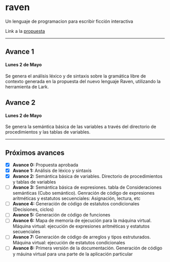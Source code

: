 # raven

Un lenguaje de programacion para escribir ficción interactiva

Link a la [propuesta](https://docs.google.com/document/d/1PtagpOnKwr7J5G9_Y12FzRvn-EZwffHPhILCqVtUy80/edit?usp=sharing)

---

## Avance 1

#### Lunes 2 de Mayo

Se genera el análisis léxico y de sintaxis sobre la gramática libre de contexto generada en la propuesta del nuevo lenguaje Raven, utilizando la herramienta de Lark.

## Avance 2

#### Lunes 2 de Mayo

Se genera la semántica básica de las variables a través del directorio de procedimientos y las tablas de variables.

---

## Próximos avances

- [x] **Avance 0:** Propuesta aprobada
- [x] **Avance 1:** Análisis de léxico y sintaxis
- [x] **Avance 2:** Semántica básica de variables. Directorio de procedimientos y tablas de variables
- [ ] **Avance 3:** Semántica básica de expresiones. tabla de Consideraciones semánticas (Cubo semántico). Genración de código de expresiones aritméticas y estatutos secuenciales: Asignación, lectura, etc
- [ ] **Avance 4:** Generación de código de estatutos condicionales (Decisiones, ciclos)
- [ ] **Avance 5:** Generación de código de funciones
- [ ] **Avance 6:** Mapa de memoria de ejecución para la máquina virtual. Máquina virtual: ejecución de expresiones aritméticas y estatutos secuenciales
- [ ] **Avance 7:** Generación de código de arreglos y tipos estruturados. Máquina virtual: ejecución de estatutos condicionales
- [ ] **Avance 8:** Primera versión de la documentación. Generación de código y máuina virtual para una parte de la aplicación particular

